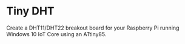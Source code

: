 # Tiny DHT
Create a DHT11/DHT22 breakout board for your Raspberry Pi running Windows 10 IoT Core using an ATtiny85.
